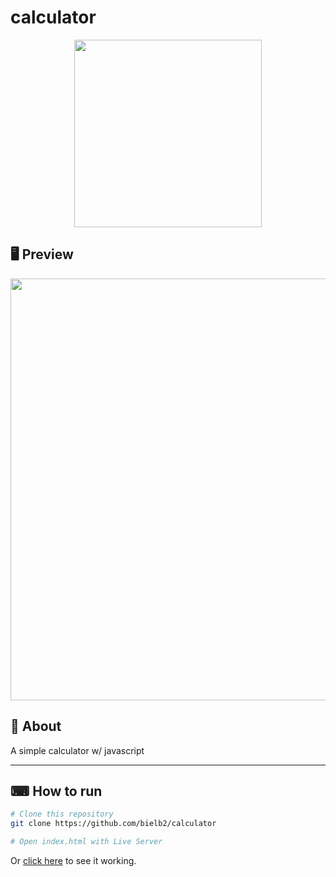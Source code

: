 # calculator

<p align="center">
  <img src="https://ik.imagekit.io/b0g9wlasxh/codedrops/calculator/logo_DQwXscF6m.png" width="300" >
</p>


## 🖥 Preview 
 
<p align="center">
  <img src="https://ik.imagekit.io/b0g9wlasxh/codedrops/calculator/run_u1WowxscSN.gif" width="675" >
</p 

---

## 📖 About 

A simple calculator w/ javascript

---  

## ⌨ How to run

```bash
# Clone this repository
git clone https://github.com/bielb2/calculator

# Open index.html with Live Server
```
Or [click here](https://bielb2.github.io/calculator/) to see it working.
